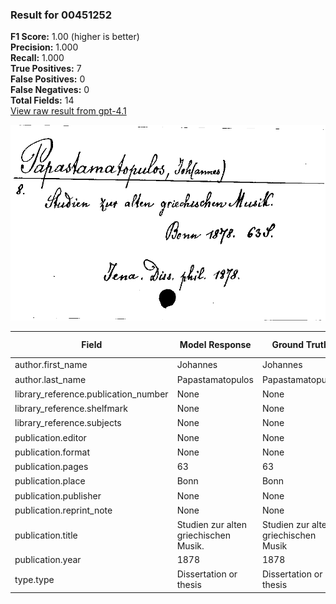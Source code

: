 ### Result for 00451252
**F1 Score:** 1.00 (higher is better)<br>**Precision:** 1.000<br>**Recall:** 1.000<br>**True Positives:** 7<br>**False Positives:** 0<br>**False Negatives:** 0<br>**Total Fields:** 14<br>[View raw result from gpt-4.1](https://github.com/RISE-UNIBAS/humanities_data_benchmark/blob/main/results/2025-09-02/T0160/request_T0160_00451252.json)

<img src="https://github.com/RISE-UNIBAS/humanities_data_benchmark/blob/main/benchmarks/zettelkatalog/images/00451252.jpg?raw=true" alt="00451252" width="600px">

| Field | Model Response | Ground Truth | Fuzzy Score | Match |
|-------|----------------|--------------|-------------|-------|
| author.first_name | Johannes | Johannes | 1.000 | ✅ |
| author.last_name | Papastamatopulos | Papastamatopulos | 1.000 | ✅ |
| library_reference.publication_number | None | None | 1.000 | ✅ |
| library_reference.shelfmark | None | None | 1.000 | ✅ |
| library_reference.subjects | None | None | 1.000 | ✅ |
| publication.editor | None | None | 1.000 | ✅ |
| publication.format | None | None | 1.000 | ✅ |
| publication.pages | 63 | 63 | 1.000 | ✅ |
| publication.place | Bonn | Bonn | 1.000 | ✅ |
| publication.publisher | None | None | 1.000 | ✅ |
| publication.reprint_note | None | None | 1.000 | ✅ |
| publication.title | Studien zur alten griechischen Musik. | Studien zur alten griechischen Musik | 0.986 | ✅ |
| publication.year | 1878 | 1878 | 1.000 | ✅ |
| type.type | Dissertation or thesis | Dissertation or thesis | 1.000 | ✅ |

